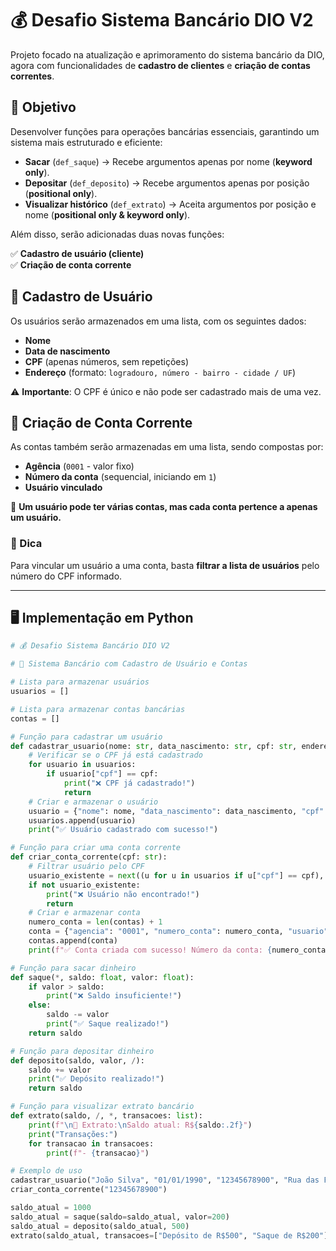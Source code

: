# 💰 Desafio Sistema Bancário DIO V2  

Projeto focado na atualização e aprimoramento do sistema bancário da DIO, agora com funcionalidades de **cadastro de clientes** e **criação de contas correntes**.  

## 🎯 Objetivo  

Desenvolver funções para operações bancárias essenciais, garantindo um sistema mais estruturado e eficiente:  

- **Sacar** (`def_saque`) → Recebe argumentos apenas por nome (**keyword only**).  
- **Depositar** (`def_deposito`) → Recebe argumentos apenas por posição (**positional only**).  
- **Visualizar histórico** (`def_extrato`) → Aceita argumentos por posição e nome (**positional only & keyword only**).  

Além disso, serão adicionadas duas novas funções:  

✅ **Cadastro de usuário (cliente)**  
✅ **Criação de conta corrente**  

## 👤 Cadastro de Usuário  

Os usuários serão armazenados em uma lista, com os seguintes dados:  

- **Nome**  
- **Data de nascimento**  
- **CPF** (apenas números, sem repetições)  
- **Endereço** (formato: `logradouro, número - bairro - cidade / UF`)  

⚠️ **Importante**: O CPF é único e não pode ser cadastrado mais de uma vez.  

## 🏦 Criação de Conta Corrente  

As contas também serão armazenadas em uma lista, sendo compostas por:  

- **Agência** (`0001` - valor fixo)  
- **Número da conta** (sequencial, iniciando em `1`)  
- **Usuário vinculado**  

📌 **Um usuário pode ter várias contas, mas cada conta pertence a apenas um usuário.**  

### 🔎 Dica  

Para vincular um usuário a uma conta, basta **filtrar a lista de usuários** pelo número do CPF informado.  

---

## 🖥️ Implementação em Python  

```python
# 💰 Desafio Sistema Bancário DIO V2  

# 🏦 Sistema Bancário com Cadastro de Usuário e Contas  

# Lista para armazenar usuários
usuarios = []

# Lista para armazenar contas bancárias
contas = []

# Função para cadastrar um usuário
def cadastrar_usuario(nome: str, data_nascimento: str, cpf: str, endereco: str):
    # Verificar se o CPF já está cadastrado
    for usuario in usuarios:
        if usuario["cpf"] == cpf:
            print("❌ CPF já cadastrado!")
            return
    # Criar e armazenar o usuário
    usuario = {"nome": nome, "data_nascimento": data_nascimento, "cpf": cpf, "endereco": endereco}
    usuarios.append(usuario)
    print("✅ Usuário cadastrado com sucesso!")

# Função para criar uma conta corrente
def criar_conta_corrente(cpf: str):
    # Filtrar usuário pelo CPF
    usuario_existente = next((u for u in usuarios if u["cpf"] == cpf), None)
    if not usuario_existente:
        print("❌ Usuário não encontrado!")
        return
    # Criar e armazenar conta
    numero_conta = len(contas) + 1
    conta = {"agencia": "0001", "numero_conta": numero_conta, "usuario": usuario_existente}
    contas.append(conta)
    print(f"✅ Conta criada com sucesso! Número da conta: {numero_conta}")

# Função para sacar dinheiro
def saque(*, saldo: float, valor: float):
    if valor > saldo:
        print("❌ Saldo insuficiente!")
    else:
        saldo -= valor
        print("✅ Saque realizado!")
    return saldo

# Função para depositar dinheiro
def deposito(saldo, valor, /):
    saldo += valor
    print("✅ Depósito realizado!")
    return saldo

# Função para visualizar extrato bancário
def extrato(saldo, /, *, transacoes: list):
    print(f"\n📜 Extrato:\nSaldo atual: R${saldo:.2f}")
    print("Transações:")
    for transacao in transacoes:
        print(f"- {transacao}")

# Exemplo de uso
cadastrar_usuario("João Silva", "01/01/1990", "12345678900", "Rua das Flores, 123 - Centro - São Paulo/SP")
criar_conta_corrente("12345678900")

saldo_atual = 1000
saldo_atual = saque(saldo=saldo_atual, valor=200)
saldo_atual = deposito(saldo_atual, 500)
extrato(saldo_atual, transacoes=["Depósito de R$500", "Saque de R$200"])